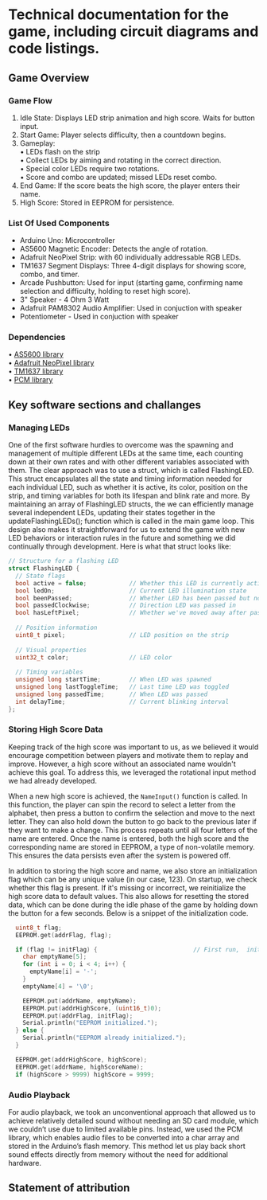 # Technical documentation for the game, including circuit diagrams and code listings.

## Game Overview

### Game Flow
1.	Idle State: Displays LED strip animation and high score. Waits for button input.
2.	Start Game: Player selects difficulty, then a countdown begins.
3.	Gameplay:  
•	LEDs flash on the strip  
•	Collect LEDs by aiming and rotating in the correct direction.  
•	Special color LEDs require two rotations.  
•	Score and combo are updated; missed LEDs reset combo.  
4.	End Game: If the score beats the high score, the player enters their name.
5.	High Score: Stored in EEPROM for persistence.

### List Of Used Components

- Arduino Uno: Microcontroller
-	AS5600 Magnetic Encoder: Detects the angle of rotation.
-	Adafruit NeoPixel Strip: with 60 individually addressable RGB LEDs.
-	TM1637 Segment Displays: Three 4-digit displays for showing score, combo, and timer.
- Arcade Pushbutton: Used for input (starting game, confirming name selection and difficulty, holding to reset high score).
- 3" Speaker - 4 Ohm 3 Watt
- Adafruit PAM8302 Audio Amplifier: Used in conjuction with speaker
- Potentiometer - Used in conjuction with speaker

### Dependencies
•	[AS5600 library](https://github.com/RobTillaart/AS5600)  
•	[Adafruit NeoPixel library](https://github.com/adafruit/Adafruit_NeoPixel)  
•	[TM1637 library](https://github.com/avishorp/TM1637)  
•	[PCM library](https://github.com/damellis/PCM)  

## Key software sections and challanges

### Managing LEDs

One of the first software hurdles to overcome was the spawning and management of multiple different LEDs at the same time, each counting down at their own rates and with other different variables associated with them. The clear approach was to use a struct, which is called FlashingLED. This struct encapsulates all the state and timing information needed for each individual LED, such as whether it is active, its color, position on the strip, and timing variables for both its lifespan and blink rate and more. By maintaining an array of FlashingLED structs, the we can efficiently manage several independent LEDs, updating their states together in the updateFlashingLEDs(); function which is called in the main game loop. This design also makes it straightforward for us to extend the game with new LED behaviors or interaction rules in the future and something we did continually through development. Here is what that struct looks like:
``` c++
// Structure for a flashing LED
struct FlashingLED {
  // State flags
  bool active = false;            // Whether this LED is currently active
  bool ledOn;                     // Current LED illumination state
  bool beenPassed;                // Whether LED has been passed but not collected
  bool passedClockwise;           // Direction LED was passed in
  bool hasLeftPixel;              // Whether we've moved away after passing
  
  // Position information
  uint8_t pixel;                  // LED position on the strip
  
  // Visual properties
  uint32_t color;                 // LED color
  
  // Timing variables
  unsigned long startTime;        // When LED was spawned
  unsigned long lastToggleTime;   // Last time LED was toggled
  unsigned long passedTime;       // When LED was passed
  int delayTime;                  // Current blinking interval
};
```

### Storing High Score Data

Keeping track of the high score was important to us, as we believed it would encourage competition between players and motivate them to replay and improve. However, a high score without an associated name wouldn't achieve this goal. To address this, we leveraged the rotational input method we had already developed.

When a new high score is achieved, the `NameInput()` function is called. In this function, the player can spin the record to select a letter from the alphabet, then press a button to confirm the selection and move to the next letter. They can also hold down the button to go back to the previous later if they want to make a change. This process repeats until all four letters of the name are entered.
Once the name is entered, both the high score and the corresponding name are stored in EEPROM, a type of non-volatile memory. This ensures the data persists even after the system is powered off.

In addition to storing the high score and name, we also store an initialization flag  which can be any unique value (in our case, 123). On startup, we check whether this flag is present. If it's missing or incorrect, we reinitialize the high score data to default values. This also allows for resetting the stored data, which can be done during the idle phase of the game by holding down the button for a few seconds. Below is a snippet of the initialization code.
``` c++
  uint8_t flag;
  EEPROM.get(addrFlag, flag);

  if (flag != initFlag) {                           // First run,  initialize high score
    char emptyName[5];
    for (int i = 0; i < 4; i++) {
      emptyName[i] = '-';
    }
    emptyName[4] = '\0';

    EEPROM.put(addrName, emptyName);
    EEPROM.put(addrHighScore, (uint16_t)0);
    EEPROM.put(addrFlag, initFlag);
    Serial.println("EEPROM initialized.");
  } else {
    Serial.println("EEPROM already initialized.");
  }

  EEPROM.get(addrHighScore, highScore);
  EEPROM.get(addrName, highScoreName);
  if (highScore > 9999) highScore = 9999;
```

### Audio Playback
For audio playback, we took an unconventional approach that allowed us to achieve relatively detailed sound without needing an SD card module, which we couldn’t use due to limited available pins. Instead, we used the PCM library, which enables audio files to be converted into a char array and stored in the Arduino’s flash memory. This method let us play back short sound effects directly from memory without the need for additional hardware.


## Statement of attribution
